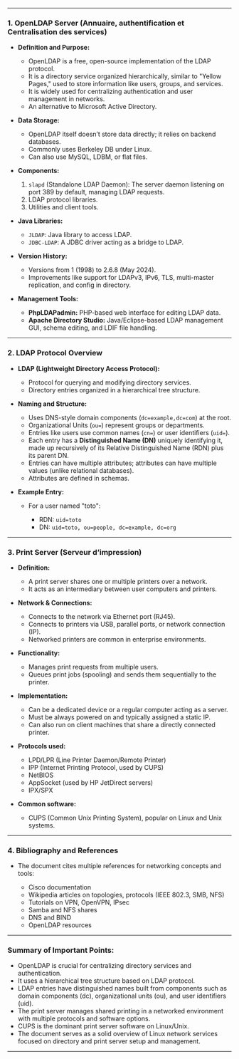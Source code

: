 

---

### 1. **OpenLDAP Server (Annuaire, authentification et Centralisation des services)**

* **Definition and Purpose:**

  * OpenLDAP is a free, open-source implementation of the LDAP protocol.
  * It is a directory service organized hierarchically, similar to "Yellow Pages," used to store information like users, groups, and services.
  * It is widely used for centralizing authentication and user management in networks.
  * An alternative to Microsoft Active Directory.

* **Data Storage:**

  * OpenLDAP itself doesn’t store data directly; it relies on backend databases.
  * Commonly uses Berkeley DB under Linux.
  * Can also use MySQL, LDBM, or flat files.

* **Components:**

  1. `slapd` (Standalone LDAP Daemon): The server daemon listening on port 389 by default, managing LDAP requests.
  2. LDAP protocol libraries.
  3. Utilities and client tools.

* **Java Libraries:**

  * `JLDAP`: Java library to access LDAP.
  * `JDBC-LDAP`: A JDBC driver acting as a bridge to LDAP.

* **Version History:**

  * Versions from 1 (1998) to 2.6.8 (May 2024).
  * Improvements like support for LDAPv3, IPv6, TLS, multi-master replication, and config in directory.

* **Management Tools:**

  * **PhpLDAPadmin:** PHP-based web interface for editing LDAP data.
  * **Apache Directory Studio:** Java/Eclipse-based LDAP management GUI, schema editing, and LDIF file handling.

---

### 2. **LDAP Protocol Overview**

* **LDAP (Lightweight Directory Access Protocol):**

  * Protocol for querying and modifying directory services.
  * Directory entries organized in a hierarchical tree structure.

* **Naming and Structure:**

  * Uses DNS-style domain components (`dc=example,dc=com`) at the root.
  * Organizational Units (`ou=`) represent groups or departments.
  * Entries like users use common names (`cn=`) or user identifiers (`uid=`).
  * Each entry has a **Distinguished Name (DN)** uniquely identifying it, made up recursively of its Relative Distinguished Name (RDN) plus its parent DN.
  * Entries can have multiple attributes; attributes can have multiple values (unlike relational databases).
  * Attributes are defined in schemas.

* **Example Entry:**

  * For a user named "toto":

    * RDN: `uid=toto`
    * DN: `uid=toto, ou=people, dc=example, dc=org`

---

### 3. **Print Server (Serveur d’impression)**

* **Definition:**

  * A print server shares one or multiple printers over a network.
  * It acts as an intermediary between user computers and printers.

* **Network & Connections:**

  * Connects to the network via Ethernet port (RJ45).
  * Connects to printers via USB, parallel ports, or network connection (IP).
  * Networked printers are common in enterprise environments.

* **Functionality:**

  * Manages print requests from multiple users.
  * Queues print jobs (spooling) and sends them sequentially to the printer.

* **Implementation:**

  * Can be a dedicated device or a regular computer acting as a server.
  * Must be always powered on and typically assigned a static IP.
  * Can also run on client machines that share a directly connected printer.

* **Protocols used:**

  * LPD/LPR (Line Printer Daemon/Remote Printer)
  * IPP (Internet Printing Protocol, used by CUPS)
  * NetBIOS
  * AppSocket (used by HP JetDirect servers)
  * IPX/SPX

* **Common software:**

  * CUPS (Common Unix Printing System), popular on Linux and Unix systems.

---

### 4. **Bibliography and References**

* The document cites multiple references for networking concepts and tools:

  * Cisco documentation
  * Wikipedia articles on topologies, protocols (IEEE 802.3, SMB, NFS)
  * Tutorials on VPN, OpenVPN, IPsec
  * Samba and NFS shares
  * DNS and BIND
  * OpenLDAP resources

---

### Summary of Important Points:

* OpenLDAP is crucial for centralizing directory services and authentication.
* It uses a hierarchical tree structure based on LDAP protocol.
* LDAP entries have distinguished names built from components such as domain components (dc), organizational units (ou), and user identifiers (uid).
* The print server manages shared printing in a networked environment with multiple protocols and software options.
* CUPS is the dominant print server software on Linux/Unix.
* The document serves as a solid overview of Linux network services focused on directory and print server setup and management.

---

